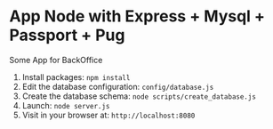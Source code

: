 # App Node with Express + Mysql + Passport + Pug  

Some App for BackOffice 
1. Install packages: `npm install`
2. Edit the database configuration: `config/database.js`
3. Create the database schema: `node scripts/create_database.js`
4. Launch: `node server.js`
5. Visit in your browser at: `http://localhost:8080`
